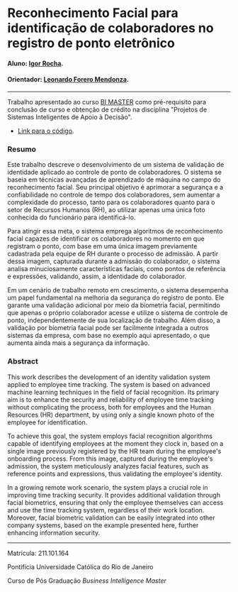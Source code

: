 
# Reconhecimento Facial para identificação de colaboradores no registro de ponto eletrônico 

#### Aluno: [Igor Rocha](https://github.com/igormmrocha).
#### Orientador: [Leonardo Forero Mendonza](https://github.com/leofome8).

---

Trabalho apresentado ao curso [BI MASTER](https://ica.puc-rio.ai/bi-master) como pré-requisito para conclusão de curso e obtenção de crédito na disciplina "Projetos de Sistemas Inteligentes de Apoio à Decisão".

- [Link para o código](https://colab.research.google.com/drive/1wfYYWnJD1-2wH019fhtsrIPW_EirioMy).


### Resumo

Este trabalho descreve o desenvolvimento de um sistema de validação de identidade aplicado ao controle de ponto de colaboradores. O sistema se baseia em técnicas avançadas de aprendizado de máquina no campo do reconhecimento facial. Seu principal objetivo é aprimorar a segurança e a confiabilidade no controle de tempo dos colaboradores, sem aumentar a complexidade do processo, tanto para os colaboradores quanto para o setor de Recursos Humanos (RH), ao utilizar apenas uma única foto conhecida do funcionário para identificá-lo.

Para atingir essa meta, o sistema emprega algoritmos de reconhecimento facial capazes de identificar os colaboradores no momento em que registram o ponto, com base em uma única imagem previamente cadastrada pela equipe de RH durante o processo de admissão. A partir dessa imagem, capturada durante a admissão do colaborador, o sistema analisa minuciosamente características faciais, como pontos de referência e expressões, validando, assim, a identidade do colaborador.

Em um cenário de trabalho remoto em crescimento, o sistema desempenha um papel fundamental na melhoria da segurança do registro de ponto. Ele garante uma validação adicional por meio da biometria facial, permitindo que apenas o próprio colaborador acesse e utilize o sistema de controle de ponto, independentemente de sua localização de trabalho. Além disso, a validação por biometria facial pode ser facilmente integrada a outros sistemas da empresa, com base no exemplo aqui apresentado, o que aumenta ainda mais a segurança da informação.

### Abstract <!-- Opcional! Caso não aplicável, remover esta seção -->

This work describes the development of an identity validation system applied to employee time tracking. The system is based on advanced machine learning techniques in the field of facial recognition. Its primary aim is to enhance the security and reliability of employee time tracking without complicating the process, both for employees and the Human Resources (HR) department, by using only a single known photo of the employee for identification.

To achieve this goal, the system employs facial recognition algorithms capable of identifying employees at the moment they clock in, based on a single image previously registered by the HR team during the employee's onboarding process. From this image, captured during the employee's admission, the system meticulously analyzes facial features, such as reference points and expressions, thus validating the employee's identity.

In a growing remote work scenario, the system plays a crucial role in improving time tracking security. It provides additional validation through facial biometrics, ensuring that only the employee themselves can access and use the time tracking system, regardless of their work location. Moreover, facial biometric validation can be easily integrated into other company systems, based on the example presented here, further enhancing information security.

---

Matrícula: 211.101.164

Pontifícia Universidade Católica do Rio de Janeiro

Curso de Pós Graduação *Business Intelligence Master*
